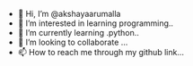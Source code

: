 - 👋 Hi, I’m @akshayaarumalla
- 👀 I’m interested in learning programming..
- 🌱 I’m currently learning .python..
- 💞️ I’m looking to collaborate ...
- 📫 How to reach me through my github link...

<!---
akshayaarumalla/akshayaarumalla is a ✨ special ✨ repository because its `README.md` (this file) appears on your GitHub profile.
You can click the Preview link to take a look at your changes.
--->
